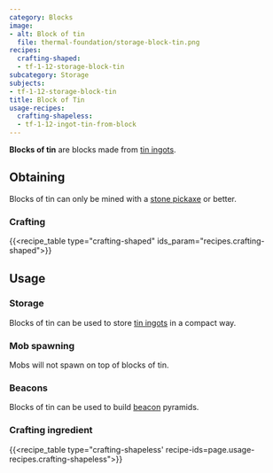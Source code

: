 ```yaml
---
category: Blocks
image:
- alt: Block of tin
  file: thermal-foundation/storage-block-tin.png
recipes:
  crafting-shaped:
  - tf-1-12-storage-block-tin
subcategory: Storage
subjects:
- tf-1-12-storage-block-tin
title: Block of Tin
usage-recipes:
  crafting-shapeless:
  - tf-1-12-ingot-tin-from-block
---
```


**Blocks of tin** are blocks made from [tin ingots](../tin-ingot/).


Obtaining
---------

Blocks of tin can only be mined with a [stone
pickaxe](https://minecraft.gamepedia.com/Pickaxe) or better.

### Crafting
{{<recipe_table type="crafting-shaped" ids_param="recipes.crafting-shaped">}}


Usage
-----

### Storage
Blocks of tin can be used to store [tin ingots](../tin-ingot/) in a compact
way.

### Mob spawning
Mobs will not spawn on top of blocks of tin.

### Beacons
Blocks of tin can be used to build
[beacon](https://minecraft.gamepedia.com/Beacon) pyramids.

### Crafting ingredient
{{<recipe_table type="crafting-shapeless' recipe-ids=page.usage-recipes.crafting-shapeless">}}

